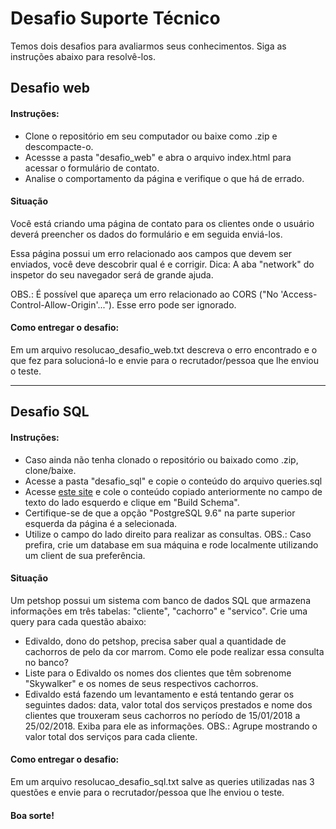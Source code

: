 # Desafio Suporte Técnico
Temos dois desafios para avaliarmos seus conhecimentos. Siga as instruções abaixo para resolvê-los.

## Desafio web

#### Instruções:
- Clone o repositório em seu computador ou baixe como .zip e descompacte-o.
- Acessse a pasta "desafio_web" e abra o arquivo index.html para acessar o formulário de contato.
- Analise o comportamento da página e verifique o que há de errado.

#### Situação
Você está criando uma página de contato para os clientes onde o usuário deverá preencher os dados do formulário e em seguida enviá-los. 

Essa página possui um erro relacionado aos campos que devem ser enviados, você deve descobrir qual é e corrigir. 
Dica: A aba "network" do inspetor do seu navegador será de grande ajuda.

OBS.: É possível que apareça um erro relacionado ao CORS ("No 'Access-Control-Allow-Origin'..."). Esse erro pode ser ignorado.

#### Como entregar o desafio:
Em um arquivo resolucao_desafio_web.txt descreva o erro encontrado e o que fez para solucioná-lo e envie para o recrutador/pessoa que lhe enviou o teste.

- - - 

## Desafio SQL

#### Instruções:
- Caso ainda não tenha clonado o repositório ou baixado como .zip, clone/baixe.
- Acesse a pasta "desafio_sql" e copie o conteúdo do arquivo queries.sql
- Acesse [este site](http://sqlfiddle.com/#!17/) e cole o conteúdo copiado anteriormente no campo de texto do lado esquerdo e clique em "Build Schema".
- Certifique-se de que a opção "PostgreSQL 9.6" na parte superior esquerda da página é a selecionada.
- Utilize o campo do lado direito para realizar as consultas.
OBS.: Caso prefira, crie um database em sua máquina e rode localmente utilizando um client de sua preferência.

#### Situação
Um petshop possui um sistema com banco de dados SQL que armazena informações em três tabelas: "cliente", "cachorro" e "servico".
Crie uma query para cada questão abaixo:
- Edivaldo, dono do petshop, precisa saber qual a quantidade de cachorros de pelo da cor marrom. Como ele pode realizar essa consulta no banco?
- Liste para o Edivaldo os nomes dos clientes que têm sobrenome "Skywalker" e os nomes de seus respectivos cachorros.
- Edivaldo está fazendo um levantamento e está tentando gerar os seguintes dados: data, valor total dos serviços prestados e nome dos clientes que trouxeram seus cachorros no período de 15/01/2018 a 25/02/2018. Exiba para ele as informações.
OBS.: Agrupe mostrando o valor total dos serviços para cada cliente.

#### Como entregar o desafio:
Em um arquivo resolucao_desafio_sql.txt salve as queries utilizadas nas 3 questões e envie para o recrutador/pessoa que lhe enviou o teste.

#### Boa sorte!
